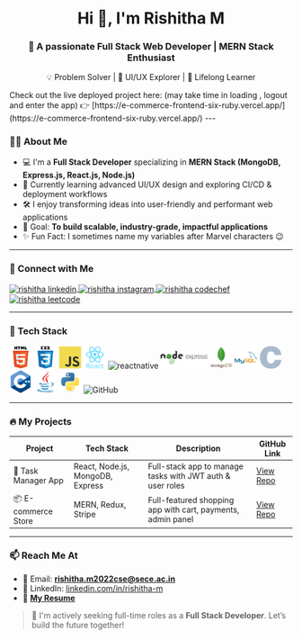 <p align="right">
  <!-- <img src="profile.jpg" alt="Rishitha M" width="150" style="border-radius:50%" /> -->
</p>

<h1 align="center">Hi 👋, I'm Rishitha M</h1>
<h3 align="center">🚀 A passionate Full Stack Web Developer | MERN Stack Enthusiast</h3>

<p align="center">
  💡 Problem Solver | 🎨 UI/UX Explorer | 🧠 Lifelong Learner
</p>
Check out the live deployed project here: (may take time in loading , logout and enter the app) 
👉 [https://e-commerce-frontend-six-ruby.vercel.app/](https://e-commerce-frontend-six-ruby.vercel.app/)
---

### 🧑‍💻 About Me

- 💻 I'm a **Full Stack Developer** specializing in **MERN Stack (MongoDB, Express.js, React.js, Node.js)**
- 🌱 Currently learning advanced UI/UX design and exploring CI/CD & deployment workflows
- 🛠️ I enjoy transforming ideas into user-friendly and performant web applications
- 🚀 Goal: **To build scalable, industry-grade, impactful applications**
- ✨ Fun Fact: I sometimes name my variables after Marvel characters 😉

---

### 🔗 Connect with Me

<p align="left">
  <a href="https://www.linkedin.com/in/rishitha-m/" target="blank">
    <img align="center" src="https://raw.githubusercontent.com/rahuldkjain/github-profile-readme-generator/master/src/images/icons/Social/linked-in-alt.svg" alt="rishitha linkedin" height="30" width="40" />
  </a>
  <a href="https://www.instagram.com/rishitha20__/" target="blank">
    <img align="center" src="https://raw.githubusercontent.com/rahuldkjain/github-profile-readme-generator/master/src/images/icons/Social/instagram.svg" alt="rishitha instagram" height="30" width="40" />
  </a>
  <a href="https://www.codechef.com/users/rishithacse_20" target="blank">
    <img align="center" src="https://cdn.jsdelivr.net/npm/simple-icons@3.1.0/icons/codechef.svg" alt="rishitha codechef" height="30" width="40" />
  </a>
  <a href="https://leetcode.com/u/rishitha_20/" target="blank">
    <img align="center" src="https://raw.githubusercontent.com/rahuldkjain/github-profile-readme-generator/master/src/images/icons/Social/leet-code.svg" alt="rishitha leetcode" height="30" width="40" />
  </a>
</p>

---

### 🧰 Tech Stack

<p align="left">
  <img src="https://raw.githubusercontent.com/devicons/devicon/master/icons/html5/html5-original-wordmark.svg" alt="html5" height="40"/>
  <img src="https://raw.githubusercontent.com/devicons/devicon/master/icons/css3/css3-original-wordmark.svg" alt="css3" height="40"/>
  <img src="https://raw.githubusercontent.com/devicons/devicon/master/icons/javascript/javascript-original.svg" alt="javascript" height="40"/>
  <img src="https://raw.githubusercontent.com/devicons/devicon/master/icons/react/react-original-wordmark.svg" alt="react" height="40"/>
  <img src="https://reactnative.dev/img/header_logo.svg" alt="reactnative" height="40"/>
  <img src="https://raw.githubusercontent.com/devicons/devicon/master/icons/nodejs/nodejs-original-wordmark.svg" alt="nodejs" height="40"/>
  <img src="https://raw.githubusercontent.com/devicons/devicon/master/icons/express/express-original-wordmark.svg" alt="express" height="40"/>
  <img src="https://raw.githubusercontent.com/devicons/devicon/master/icons/mongodb/mongodb-original-wordmark.svg" alt="mongodb" height="40"/>
  <img src="https://raw.githubusercontent.com/devicons/devicon/master/icons/mysql/mysql-original-wordmark.svg" alt="mysql" height="40"/>
  <img src="https://raw.githubusercontent.com/devicons/devicon/master/icons/c/c-original.svg" alt="c" height="40"/>
  <img src="https://raw.githubusercontent.com/devicons/devicon/master/icons/cplusplus/cplusplus-original.svg" alt="cplusplus" height="40"/>
  <img src="https://raw.githubusercontent.com/devicons/devicon/master/icons/java/java-original.svg" alt="java" height="40"/>
  <img src="https://raw.githubusercontent.com/devicons/devicon/master/icons/python/python-original.svg" alt="python" height="40"/>
  <img src="https://cdn-icons-png.flaticon.com/512/25/25231.png" alt="GitHub" height="40"/>
</p>

---

### 🔥 My Projects

| Project               | Tech Stack                         | Description                                                  | GitHub Link                                                   |
|-----------------------|------------------------------------|--------------------------------------------------------------|---------------------------------------------------------------|
| 📝 Task Manager App   | React, Node.js, MongoDB, Express   | Full-stack app to manage tasks with JWT auth & user roles    | [View Repo](https://github.com/Rishitha0320/task-manager)     |
| 📦 E-commerce Store   | MERN, Redux, Stripe                | Full-featured shopping app with cart, payments, admin panel  | [View Repo](https://github.com/Rishitha0320/e-commerce-project) |

---

### 📫 Reach Me At

- 📧 Email: **rishitha.m2022cse@sece.ac.in**
- 💼 LinkedIn: [linkedin.com/in/rishitha-m](https://www.linkedin.com/in/rishitha-m/)
- 📄 **[My Resume](https://drive.google.com/drive/folders/1DBY67iSpH8cbWH9Ap698D4i4Fip2FSXG)**

> 👀 I'm actively seeking full-time roles as a **Full Stack Developer**. Let’s build the future together!

